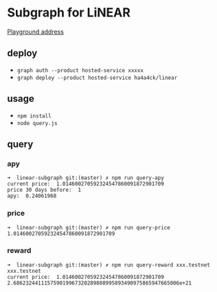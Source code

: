 # Subgraph for LiNEAR
[Playground address](https://thegraph.com/hosted-service/subgraph/ha4a4ck/linear?selected=playground)
## deploy
* ```graph auth --product hosted-service xxxxx ```
*  ```graph deploy --product hosted-service ha4a4ck/linear ```
## usage
* ```npm install```
* ```node query.js```

## query
### apy
```
➜  linear-subgraph git:(master) ✗ npm run query-apy
current price:  1.014600270592324547860091872901709
price 30 days before:  1
apy:  0.24061968
```
### price
```
➜  linear-subgraph git:(master) ✗ npm run query-price
1.014600270592324547860091872901709
```
### reward
```
➜  linear-subgraph git:(master) ✗ npm run query-reward xxx.testnet 
xxx.testnet
current price:  1.014600270592324547860091872901709
2.686232441115759019967320289808995893490975865947665006e+21
```
